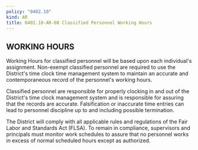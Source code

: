 ```yaml
---
policy: "0402.10"
kind: AR
title: 0402.10-AR-08 Classified Personnel Working Hours
---
```


## WORKING HOURS

Working Hours for classified personnel will be based upon each individual's assignment.   Non-exempt classified personnel are required to use the District's time clock time management system to maintain an accurate and contemporaneous record of the personnel's working hours.

Classified personnel are responsible for properly clocking in and out of the District's time clock management system and is responsible for assuring that the records are accurate. Falsification or inaccurate time entries can lead to personnel discipline up to and including possible termination.

The District will comply with all applicable rules and regulations of the Fair Labor and Standards Act (FLSA). To remain in compliance, supervisors and principals must monitor work schedules to assure that no personnel works in excess of normal scheduled hours except as authorized.
